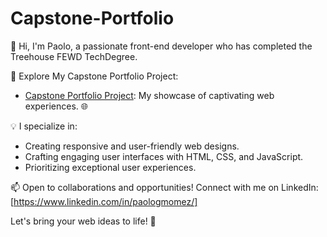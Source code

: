# Capstone-Portfolio

 👋 Hi, I'm Paolo, a passionate front-end developer who has completed the Treehouse FEWD TechDegree.

🚀 Explore My Capstone Portfolio Project:
   - [Capstone Portfolio Project](https://pattherogue.github.io/Capstone-Portfolio/#): My showcase of captivating web experiences. 🌐

💡 I specialize in:
   - Creating responsive and user-friendly web designs.
   - Crafting engaging user interfaces with HTML, CSS, and JavaScript.
   - Prioritizing exceptional user experiences.

📫 Open to collaborations and opportunities! Connect with me on LinkedIn: [https://www.linkedin.com/in/paologmomez/]

Let's bring your web ideas to life! 🚀
